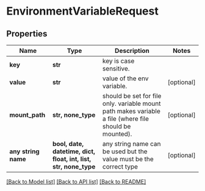 # EnvironmentVariableRequest


## Properties
Name | Type | Description | Notes
------------ | ------------- | ------------- | -------------
**key** | **str** | key is case sensitive. | 
**value** | **str** | value of the env variable. | [optional] 
**mount_path** | **str, none_type** | should be set for file only. variable mount path makes variable a file (where file should be mounted). | [optional] 
**any string name** | **bool, date, datetime, dict, float, int, list, str, none_type** | any string name can be used but the value must be the correct type | [optional]

[[Back to Model list]](../README.md#documentation-for-models) [[Back to API list]](../README.md#documentation-for-api-endpoints) [[Back to README]](../README.md)


